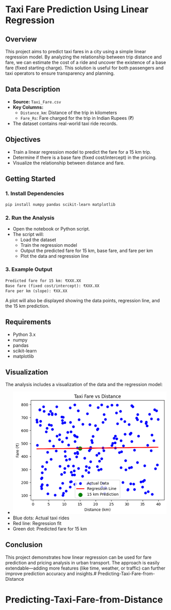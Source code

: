 # Taxi Fare Prediction Using Linear Regression

## Overview

This project aims to predict taxi fares in a city using a simple linear regression model. By analyzing the relationship between trip distance and fare, we can estimate the cost of a ride and uncover the existence of a base fare (fixed starting charge). This solution is useful for both passengers and taxi operators to ensure transparency and planning.

## Data Description

- **Source:** `Taxi_Fare.csv`
- **Key Columns:**
  - `Distance_km`: Distance of the trip in kilometers
  - `Fare_Rs`: Fare charged for the trip in Indian Rupees (₹)
- The dataset contains real-world taxi ride records.

## Objectives

- Train a linear regression model to predict the fare for a 15 km trip.
- Determine if there is a base fare (fixed cost/intercept) in the pricing.
- Visualize the relationship between distance and fare.

## Getting Started

### 1. Install Dependencies

```sh
pip install numpy pandas scikit-learn matplotlib
```

### 2. Run the Analysis

- Open the notebook or Python script.
- The script will:
  - Load the dataset
  - Train the regression model
  - Output the predicted fare for 15 km, base fare, and fare per km
  - Plot the data and regression line

### 3. Example Output

```
Predicted fare for 15 km: ₹XXX.XX
Base fare (fixed cost/intercept): ₹XXX.XX
Fare per km (slope): ₹XX.XX
```

A plot will also be displayed showing the data points, regression line, and the 15 km prediction.

## Requirements

- Python 3.x
- numpy
- pandas
- scikit-learn
- matplotlib

## Visualization

The analysis includes a visualization of the data and the regression model:

- ![Scatter plot of taxi fare and regression line](TaxifarevsDistance.png)
- Blue dots: Actual taxi rides
- Red line: Regression fit
- Green dot: Predicted fare for 15 km


## Conclusion

This project demonstrates how linear regression can be used for fare prediction and pricing analysis in urban transport. The approach is easily extendable—adding more features (like time, weather, or traffic) can further improve prediction accuracy and insights.# Predicting-Taxi-Fare-from-Distance
# Predicting-Taxi-Fare-from-Distance